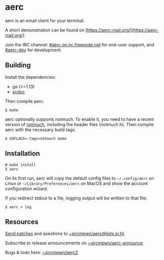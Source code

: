 # aerc

aerc is an email client for your terminal.

A short demonstration can be found on [https://aerc-mail.org/](https://aerc-mail.org/)

Join the IRC channel: [#aerc on irc.freenode.net](http://webchat.freenode.net/?channels=aerc&uio=d4)
for end-user support, and [#aerc-dev](http://webchat.freenode.net/?channels=aerc-dev&uio=d4)
for development.

## Building

Install the dependencies:

- go (>=1.13)
- [scdoc](https://git.sr.ht/~sircmpwn/scdoc)

Then compile aerc:

    $ make

aerc optionally supports notmuch. To enable it, you need to have a recent
version of [notmuch](https://notmuchmail.org/#index7h2), including the header
files (notmuch.h). Then compile aerc with the necessary build tags:

    $ GOFLAGS=-tags=notmuch make

## Installation

    # make install
    $ aerc

On its first run, aerc will copy the default config files to `~/.config/aerc`
on Linux or `~/Library/Preferences/aerc` on MacOS and show the account
configuration wizard.

If you redirect stdout to a file, logging output will be written to that file:

    $ aerc > log

## Resources

[Send patches](https://git-send-email.io) and questions to
[~sircmpwn/aerc@lists.sr.ht](https://lists.sr.ht/~sircmpwn/aerc).

Subscribe to release announcements on
[~sircmpwn/aerc-announce](https://lists.sr.ht/~sircmpwn/aerc-announce)

Bugs & todo here: [~sircmpwn/aerc2](https://todo.sr.ht/~sircmpwn/aerc2)
